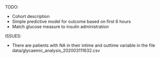 TODO:

* Cohort description
* Simple predictive model for outcome based on first 6 hours
* Match glucose measure to insulin administration

ISSUES:  

* There are patients with NA in their intime and outtime variable in the file 
data/glycaemic_analysis_202003111632.csv
